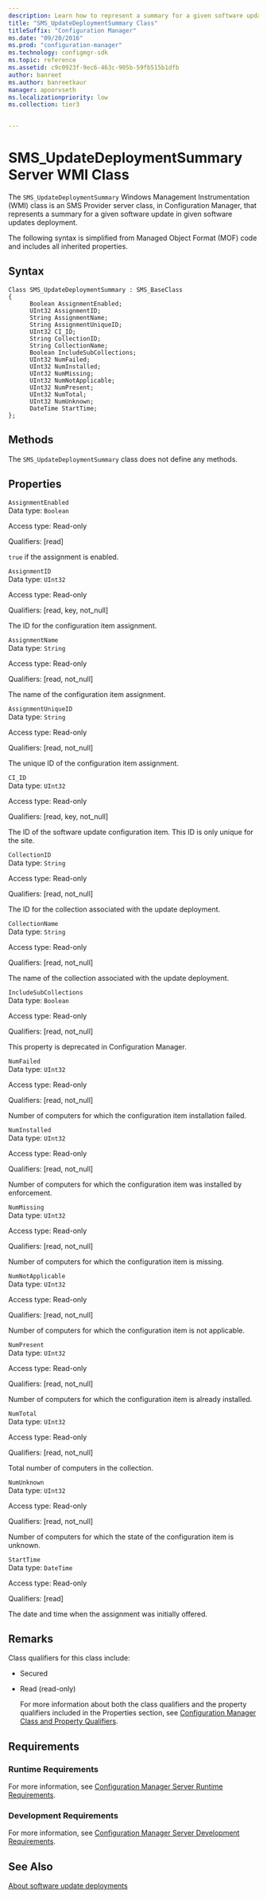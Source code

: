 ```yaml
---
description: Learn how to represent a summary for a given software update in given software updates deployment in Configuration Manager.
title: "SMS_UpdateDeploymentSummary Class"
titleSuffix: "Configuration Manager"
ms.date: "09/20/2016"
ms.prod: "configuration-manager"
ms.technology: configmgr-sdk
ms.topic: reference
ms.assetid: c9c0923f-9ec6-463c-905b-59fb515b1dfb
author: banreet
ms.author: banreetkaur
manager: apoorvseth
ms.localizationpriority: low
ms.collection: tier3


---
```

# SMS_UpdateDeploymentSummary Server WMI Class
The `SMS_UpdateDeploymentSummary` Windows Management Instrumentation (WMI) class is an SMS Provider server class, in Configuration Manager, that represents a summary for a given software update in given software updates deployment.  

 The following syntax is simplified from Managed Object Format (MOF) code and includes all inherited properties.  

## Syntax  

```  
Class SMS_UpdateDeploymentSummary : SMS_BaseClass  
{  
      Boolean AssignmentEnabled;  
      UInt32 AssignmentID;  
      String AssignmentName;  
      String AssignmentUniqueID;  
      UInt32 CI_ID;  
      String CollectionID;  
      String CollectionName;  
      Boolean IncludeSubCollections;  
      UInt32 NumFailed;  
      UInt32 NumInstalled;  
      UInt32 NumMissing;  
      UInt32 NumNotApplicable;  
      UInt32 NumPresent;  
      UInt32 NumTotal;  
      UInt32 NumUnknown;  
      DateTime StartTime;  
};  
```  

## Methods  
 The `SMS_UpdateDeploymentSummary` class does not define any methods.  

## Properties  
 `AssignmentEnabled`  
 Data type: `Boolean`  

 Access type: Read-only  

 Qualifiers: [read]  

 `true` if the assignment is enabled.  

 `AssignmentID`  
 Data type: `UInt32`  

 Access type: Read-only  

 Qualifiers: [read, key, not_null]  

 The ID for the configuration item assignment.  

 `AssignmentName`  
 Data type: `String`  

 Access type: Read-only  

 Qualifiers: [read, not_null]  

 The name of the configuration item assignment.  

 `AssignmentUniqueID`  
 Data type: `String`  

 Access type: Read-only  

 Qualifiers: [read, not_null]  

 The unique ID of the configuration item assignment.  

 `CI_ID`  
 Data type: `UInt32`  

 Access type: Read-only  

 Qualifiers: [read, key, not_null]  

 The ID of the software update configuration item. This ID is only unique for the site.  

 `CollectionID`  
 Data type: `String`  

 Access type: Read-only  

 Qualifiers: [read, not_null]  

 The ID for the collection associated with the update deployment.  

 `CollectionName`  
 Data type: `String`  

 Access type: Read-only  

 Qualifiers: [read, not_null]  

 The name of the collection associated with the update deployment.  

 `IncludeSubCollections`  
 Data type: `Boolean`  

 Access type: Read-only  

 Qualifiers: [read, not_null]  

 This property is deprecated in Configuration Manager.  

 `NumFailed`  
 Data type: `UInt32`  

 Access type: Read-only  

 Qualifiers: [read, not_null]  

 Number of computers for which the configuration item installation failed.  

 `NumInstalled`  
 Data type: `UInt32`  

 Access type: Read-only  

 Qualifiers: [read, not_null]  

 Number of computers for which the configuration item was installed by enforcement.  

 `NumMissing`  
 Data type: `UInt32`  

 Access type: Read-only  

 Qualifiers: [read, not_null]  

 Number of computers for which the configuration item is missing.  

 `NumNotApplicable`  
 Data type: `UInt32`  

 Access type: Read-only  

 Qualifiers: [read, not_null]  

 Number of computers for which the configuration item is not applicable.  

 `NumPresent`  
 Data type: `UInt32`  

 Access type: Read-only  

 Qualifiers: [read, not_null]  

 Number of computers for which the configuration item is already installed.  

 `NumTotal`  
 Data type: `UInt32`  

 Access type: Read-only  

 Qualifiers: [read, not_null]  

 Total number of computers in the collection.  

 `NumUnknown`  
 Data type: `UInt32`  

 Access type: Read-only  

 Qualifiers: [read, not_null]  

 Number of computers for which the state of the configuration item is unknown.  

 `StartTime`  
 Data type: `DateTime`  

 Access type: Read-only  

 Qualifiers: [read]  

 The date and time when the assignment was initially offered.  

## Remarks  
 Class qualifiers for this class include:  

- Secured  

- Read (read-only)  

  For more information about both the class qualifiers and the property qualifiers included in the Properties section, see [Configuration Manager Class and Property Qualifiers](../../../develop/reference/misc/class-and-property-qualifiers.md).  

## Requirements  

### Runtime Requirements  
 For more information, see [Configuration Manager Server Runtime Requirements](../../../develop/core/reqs/server-runtime-requirements.md).  

### Development Requirements  
 For more information, see [Configuration Manager Server Development Requirements](../../../develop/core/reqs/server-development-requirements.md).  

## See Also  
 [About software update deployments](../../sum/about-software-updates-deployments.md)
